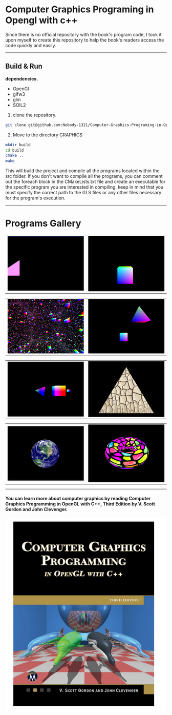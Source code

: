 # Computer Graphics Programing in Opengl with c++ 
Since there is no official repository with the book's program code, I took it upon myself to create this repository to help the book's readers access the code quickly and easily. 

---------
## Build & Run
**dependencies.**
- OpenGl
- glfw3
- glm
- SOIL2

1. clone the repository.
```sh
git clone git@github.com:Nobody-1321/Computer-Graphics-Programing-in-Opengl-With-C.git
```
2. Move to the directory GRAPHICS
```sh
mkdir build
cd build
cmake ..
make
```

This will build the project and compile all the programs located within the src folder. If you don't want to compile all the programs, you can comment out the foreach block in the CMakeLists.txt file and create an executable for the specific program you are interested in compiling, keep in mind that you must specify the correct path to the GLS files or any other files necessary for the program's execution.

---------------------------
# Programs Gallery

<table>
  <tr>
    <td>
      <img src="gallery/program_2_6.png" alt="program_2_6" style="width: 500px;"/>
    </td>
    <td>
      <img src="gallery/program_4_1.png" alt="program_4_1" style="width: 500px;"/>
    </td>
  </tr>
</table>

<table>
  <tr>
    <td>
      <img src="gallery/program_4_2.png" alt="program_4_2" style="width: 500px;"/>
    </td>
    <td>
      <img src="gallery/program_4_3.png" alt="program_4_3" style="width: 500px;"/>
    </td>
  </tr>
</table>

<table>
  <tr>
    <td>
      <img src="gallery/program_4_4.png" alt="program_4_4" style="width: 500px;"/>
    </td>
    <td>
      <img src="gallery/program_5_1.png" alt="program_5_1" style="width: 500px;"/>
    </td>
  </tr>
</table>

<table>
  <tr>
    <td>
      <img src="gallery/program_6_1.png" alt="program_6_1" style="width: 500px;"/>
    </td>
    <td>
      <img src="gallery/program_6_2.png" alt="program_6_2" style="width: 500px;"/>
    </td>    
  </tr>
</table>


---------------------------
#### You can learn more about computer graphics by reading Computer Graphics Programming in OpenGL with C++, Third Edition by V. Scott Gordon and John Clevenger.

![image1](graphi.png "image1")

